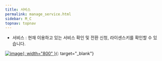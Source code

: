```yaml
---
title: 서비스
permalink: manage_service.html
sidebar: M_C
topnav: topnav
---
```


- 서비스 : 현재 이용하고 있는 서비스 확인 및 전환 신청, 라이센스키를 확인할 수 있습니다.

[![image](/docs/images/Manual/common/manage/service/1.png){: width="800" }](/docs/images/Manual/common/manage/service/1.png){: target="_blank"}
